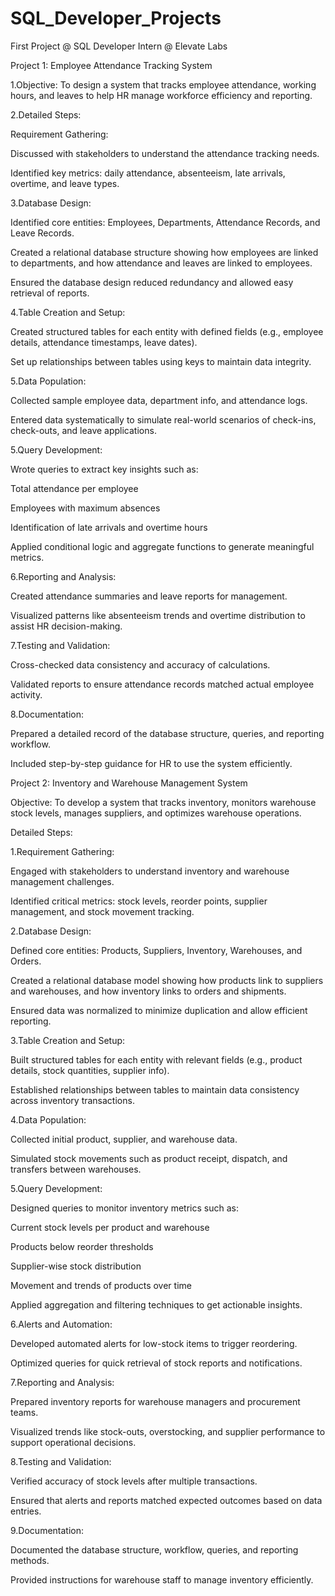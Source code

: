 # SQL_Developer_Projects
First Project @ SQL Developer Intern @ Elevate Labs

Project 1: Employee Attendance Tracking System

1.Objective:
To design a system that tracks employee attendance, working hours, and leaves to help HR manage workforce efficiency and reporting.

2.Detailed Steps:

Requirement Gathering:

Discussed with stakeholders to understand the attendance tracking needs.

Identified key metrics: daily attendance, absenteeism, late arrivals, overtime, and leave types.

3.Database Design:

Identified core entities: Employees, Departments, Attendance Records, and Leave Records.

Created a relational database structure showing how employees are linked to departments, and how attendance and leaves are linked to employees.

Ensured the database design reduced redundancy and allowed easy retrieval of reports.

4.Table Creation and Setup:

Created structured tables for each entity with defined fields (e.g., employee details, attendance timestamps, leave dates).

Set up relationships between tables using keys to maintain data integrity.

5.Data Population:

Collected sample employee data, department info, and attendance logs.

Entered data systematically to simulate real-world scenarios of check-ins, check-outs, and leave applications.

5.Query Development:

Wrote queries to extract key insights such as:

Total attendance per employee

Employees with maximum absences

Identification of late arrivals and overtime hours

Applied conditional logic and aggregate functions to generate meaningful metrics.

6.Reporting and Analysis:

Created attendance summaries and leave reports for management.

Visualized patterns like absenteeism trends and overtime distribution to assist HR decision-making.

7.Testing and Validation:

Cross-checked data consistency and accuracy of calculations.

Validated reports to ensure attendance records matched actual employee activity.

8.Documentation:

Prepared a detailed record of the database structure, queries, and reporting workflow.

Included step-by-step guidance for HR to use the system efficiently.


Project 2: Inventory and Warehouse Management System

Objective:
To develop a system that tracks inventory, monitors warehouse stock levels, manages suppliers, and optimizes warehouse operations.

Detailed Steps:

1.Requirement Gathering:

Engaged with stakeholders to understand inventory and warehouse management challenges.

Identified critical metrics: stock levels, reorder points, supplier management, and stock movement tracking.

2.Database Design:

Defined core entities: Products, Suppliers, Inventory, Warehouses, and Orders.

Created a relational database model showing how products link to suppliers and warehouses, and how inventory links to orders and shipments.

Ensured data was normalized to minimize duplication and allow efficient reporting.

3.Table Creation and Setup:

Built structured tables for each entity with relevant fields (e.g., product details, stock quantities, supplier info).

Established relationships between tables to maintain data consistency across inventory transactions.

4.Data Population:

Collected initial product, supplier, and warehouse data.

Simulated stock movements such as product receipt, dispatch, and transfers between warehouses.

5.Query Development:

Designed queries to monitor inventory metrics such as:

Current stock levels per product and warehouse

Products below reorder thresholds

Supplier-wise stock distribution

Movement and trends of products over time

Applied aggregation and filtering techniques to get actionable insights.

6.Alerts and Automation:

Developed automated alerts for low-stock items to trigger reordering.

Optimized queries for quick retrieval of stock reports and notifications.

7.Reporting and Analysis:

Prepared inventory reports for warehouse managers and procurement teams.

Visualized trends like stock-outs, overstocking, and supplier performance to support operational decisions.

8.Testing and Validation:

Verified accuracy of stock levels after multiple transactions.

Ensured that alerts and reports matched expected outcomes based on data entries.

9.Documentation:

Documented the database structure, workflow, queries, and reporting methods.

Provided instructions for warehouse staff to manage inventory efficiently.
